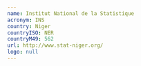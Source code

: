 ```yaml
---
name: Institut National de la Statistique
acronym: INS
country: Niger
countryISO: NER
countryM49: 562
url: http://www.stat-niger.org/
logo: null
---
```


